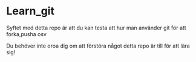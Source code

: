 # Learn_git
Syftet med detta repo är att du kan testa att hur man använder git för att forka,pusha osv

Du behöver inte oroa dig om att förstöra något detta repo är till för att lära sig!
